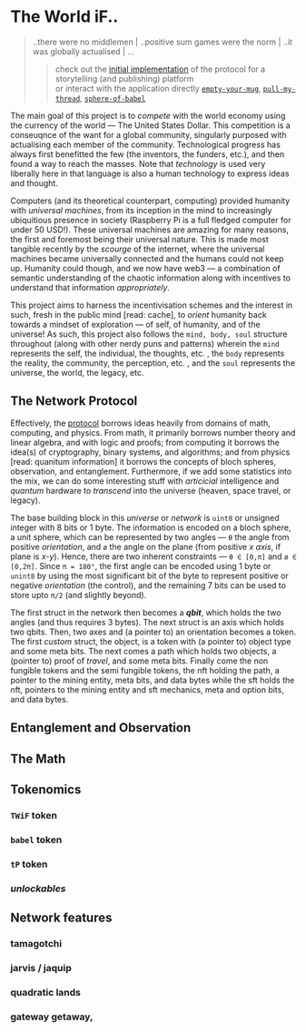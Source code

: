 # The World iF..
> ..there were no middlemen | ..positive sum games were the norm | ..it was globally actualised | ...
>> check out the [initial implementation](https://github.com/thisispalash/tampopo) of the protocol for a storytelling (and publishing) platform \
>> or interact with the application directly [`empty-your-mug`](https://emptyyourmug.com), [`pull-my-thread`](https://pullmythread.com), [`sphere-of-babel`](https://tampopo.xyz)

The main goal of this project is to _compete_ with the world economy using the currency of the world — The United States Dollar. This competition is a conseuqnce of the want for a global community, singularly purposed with actualising each member of the community. Technological progress has always first benefitted the few (the inventors, the funders, etc.), and then found a way to reach the masses. Note that _technology_ is used very liberally here in that language is also a human technology to express ideas and thought.

Computers (and its theoretical counterpart, computing) provided humanity with _universal machines_, from its inception in the mind to increasingly ubiquitious presence in society (Raspberry Pi is a full fledged computer for under 50 USD!). These universal machines are amazing for many reasons, the first and foremost being their universal nature. This is made most tangible recently by the _scourge_ of the internet, where the universal machines became universally connected and the humans could not keep up. Humanity could though, and we now have web3 — a combination of semantic understanding of the chaotic information along with incentives to understand that information _appropriately_.

This project aims to harness the incentivisation schemes and the interest in such, fresh in the public mind [read: cache], to _orient_ humanity back towards a mindset of exploration — of self, of humanity, and of the universe! As such, this project also follows the `mind, body, soul` structure throughout (along with other nerdy puns and patterns) wherein the `mind` represents the self, the individual, the thoughts, etc. , the `body` represents the reality, the community, the perception, etc. , and the `soul` represents the universe, the world, the legacy, etc.


## The Network Protocol

Effectively, the [protocol](https://github.com/thisispalash/tampopo) borrows ideas heavily from domains of math, computing, and physics. From math, it primarily borrows number theory and linear algebra, and with logic and proofs; from computing it borrows the idea(s) of cryptography, binary systems, and algorithms; and from physics [read: quanitum information] it borrows the concepts of bloch spheres, observation, and entanglement. Furthermore, if we add some statistics into the mix, we can do some interesting stuff with _articicial_ intelligence and _quantum_ hardware to _transcend_ into the universe (heaven, space travel, or legacy).

The base building block in this _universe_ or _network_ is `uint8` or unsigned integer with 8 bits or 1 byte. The information is encoded on a bloch sphere, a unit sphere, which can be represented by two angles — `θ` the angle from positive _orientation_, and `ø` the angle on the plane (from positive _x axis_, if plane is _x-y_). Hence, there are two inherent constraints — `θ ∈ [0,π]` and `ø ∈ [0,2π]`. Since `π = 180°`, the first angle can be encoded using 1 byte or `unint8` by using the most significant bit of the byte to represent positive or negative _orientation_ (the control), and the remaining 7 bits can be used to store upto `π/2` (and slightly beyond).

The first struct in the network then becomes a ___qbit___, which holds the two angles (and thus requires 3 bytes). The next struct is an axis which holds two qbits. Then, two axes and (a pointer to) an orientation becomes a token. The first _custom_ struct, the object, is a token with (a pointer to) object type and some meta bits. The next comes a path which holds two objects, a (pointer to) proof of _travel_, and some meta bits. Finally come the non fungible tokens and the semi fungible tokens, the nft holding the path, a pointer to the mining entity, meta bits, and data bytes while the sft holds the nft, pointers to the mining entity and sft mechanics, meta and option bits, and data bytes.

## Entanglement and Observation

## The Math

## Tokenomics

### `TWiF` token

### `babel` token

### `tP` token

### _unlockables_

## Network features

### tamagotchi

### jarvis / jaquip

### quadratic lands

### gateway getaway,

